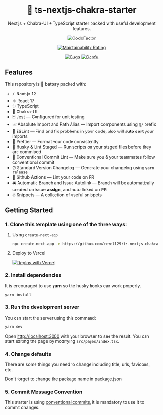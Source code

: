 <div align="center">
  <h1>🔋 ts-nextjs-chakra-starter</h1>
  <p>Next.js + Chakra-UI + TypeScript starter packed with useful development features.</p>
  
  
[![CodeFactor](https://www.codefactor.io/repository/github/revell29/ts-nextjs-chakra-starter/badge)](https://www.codefactor.io/repository/github/revell29/ts-nextjs-chakra-starter)
  
[![Maintainability Rating](https://sonarcloud.io/api/project_badges/measure?project=revell29_ts-nextjs-chakra-starter&metric=sqale_rating)](https://sonarcloud.io/dashboard?id=revell29_ts-nextjs-chakra-starter)

[![Bugs](https://sonarcloud.io/api/project_badges/measure?project=revell29_ts-nextjs-chakra-starter&metric=bugs)](https://sonarcloud.io/dashboard?id=revell29_ts-nextjs-chakra-starter)
[![Depfu](https://badges.depfu.com/badges/fc6e730632ab9dacaf7df478a08684a7/overview.svg)](https://depfu.com/repos/github/revell29/ts-nextjs-chakra-starter)

</div>

## Features

This repository is 🔋 battery packed with:

- ⚡️ Next.js 12
- ⚛️ React 17
- ✨ TypeScript
- 💨 Chakra-UI
- 🃏 Jest — Configured for unit testing
- 📈 Absolute Import and Path Alias — Import components using `@/` prefix
- 📏 ESLint — Find and fix problems in your code, also will **auto sort** your imports
- 💖 Prettier — Format your code consistently
- 🐶 Husky & Lint Staged — Run scripts on your staged files before they are committed
- 🤖 Conventional Commit Lint — Make sure you & your teammates follow conventional commit
- ⏰ Standard Version Changelog — Generate your changelog using `yarn release`
- 👷 Github Actions — Lint your code on PR
- 🚘 Automatic Branch and Issue Autolink — Branch will be automatically created on issue **assign**, and auto linked on PR
- 🔥 Snippets — A collection of useful snippets

## Getting Started

### 1. Clone this template using one of the three ways:

1. Using `create-next-app`

   ```bash
   npx create-next-app -e https://github.com/revell29/ts-nextjs-chakra-starter project-name
   ```

2. Deploy to Vercel

   [![Deploy with Vercel](https://vercel.com/button)](https://vercel.com/new/git/external?repository-url=https%3A%2F%2Fgithub.com%2Ftheodorusclarence%2Fts-nextjs-tailwind-starter)

### 2. Install dependencies

It is encouraged to use **yarn** so the husky hooks can work properly.

```bash
yarn install
```

### 3. Run the development server

You can start the server using this command:

```bash
yarn dev
```

Open [http://localhost:3000](http://localhost:3000) with your browser to see the result. You can start editing the page by modifying `src/pages/index.tsx`.

### 4. Change defaults

There are some things you need to change including title, urls, favicons, etc.

Don't forget to change the package name in package.json

### 5. Commit Message Convention

This starter is using [conventional commits](https://www.conventionalcommits.org/en/v1.0.0/), it is mandatory to use it to commit changes.
